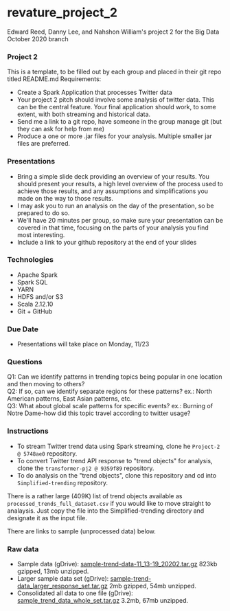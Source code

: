 # revature_project_2
Edward Reed, Danny Lee, and Nahshon William's project 2 for the Big Data October 2020 branch


### Project 2
This is a template, to be filled out by each group and placed in their git repo titled README.md
Requirements:
- Create a Spark Application that processes Twitter data
- Your project 2 pitch should involve some analysis of twitter data.  This can be the central feature.  Your final application should work, to some extent, with both streaming and historical data.
- Send me a link to a git repo, have someone in the group manage git (but they can ask for help from me)
- Produce a one or more .jar files for your analysis.  Multiple smaller jar files are preferred.

### Presentations
- Bring a simple slide deck providing an overview of your results.  You should present your results, a high level overview of the process used to achieve those results, and any assumptions and simplifications you made on the way to those results.
- I may ask you to run an analysis on the day of the presentation, so be prepared to do so.
- We'll have 20 minutes per group, so make sure your presentation can be covered in that time, focusing on the parts of your analysis you find most interesting.
- Include a link to your github repository at the end of your slides

### Technologies
- Apache Spark
- Spark SQL
- YARN
- HDFS and/or S3
- Scala 2.12.10
- Git + GitHub

### Due Date
- Presentations will take place on Monday, 11/23

### Questions
Q1: Can we identify patterns in trending topics being popular in one location and then moving to others?  
Q2: If so, can we identify separate regions for these patterns? ex.: North American patterns, East Asian patterns, etc.  
Q3: What about global scale patterns for specific events? ex.: Burning of Notre Dame-how did this topic travel according to twitter usage?  

### Instructions

* To stream Twitter trend data using Spark streaming, clone he `Project-2 @ 5748ae0` repository.
* To convert Twitter trend API response to "trend objects" for analysis, clone the `transformer-pj2 @ 9359f89` repository.
* To do analysis on the "trend objects", clone this repository and cd into `Simplified-trending` repository.

There is a rather large (409K) list of trend objects available as `processed_trends_full_dataset.csv` if you would like to move straight to analaysis.  Just copy the file into the Simplified-trending directory and designate it as the input file.

There are links to sample (unprocessed data) below.  

### Raw data
- Sample data (gDrive): [sample-trend-data-11_13-19_20202.tar.gz](https://drive.google.com/file/d/1fN3BjOMfke32r7TVxRaNu-1yT9JtYYah/view?usp=sharing) 823kb gzipped, 13mb unzipped.
- Larger sample data set (gDrive):  [sample-trend-data_larger_response_set.tar.gz](https://drive.google.com/file/d/1DHmJCIs2r4OK4BBj6d-uFtGiFX1jSLNO/view?usp=sharing) 2mb gzipped, 54mb unzipped.
- Consolidated all data to one file (gDrive): [sample_trend_data_whole_set.tar.gz](https://drive.google.com/file/d/1jeaPTZlcY1JbZh3W_J6T1Xv1M09eAXrp/view?usp=sharing) 3.2mb,  67mb unzipped.

